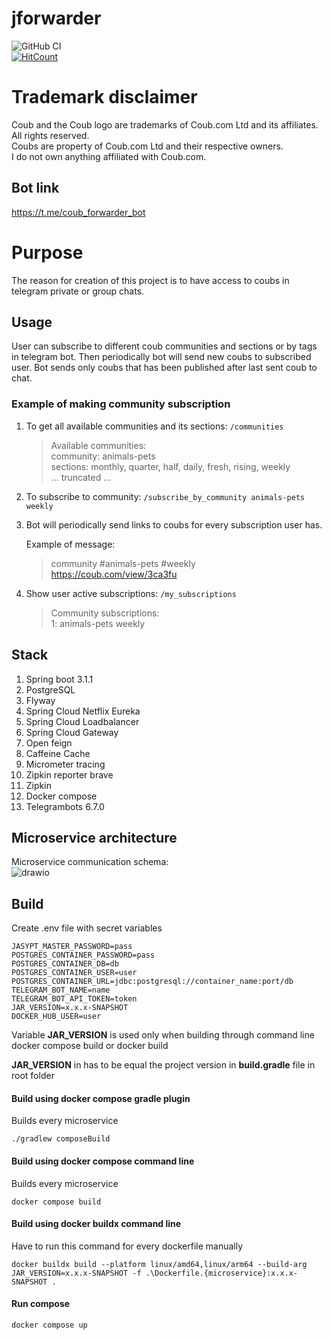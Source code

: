 # jforwarder

![GitHub CI](https://github.com/dankoy/jforwarder/actions/workflows/main.yml/badge.svg)    
[![HitCount](https://hits.dwyl.com/dankoy/jforwarder.svg?style=flat)](http://hits.dwyl.com/dankoy/jforwarder)

# Trademark disclaimer

Coub and the Coub logo are trademarks of Coub.com Ltd and its affiliates. All rights reserved.    
Coubs are property of Coub.com Ltd and their respective owners.    
I do not own anything affiliated with Coub.com.

## Bot link

https://t.me/coub_forwarder_bot

# Purpose

The reason for creation of this project is to have access to coubs in telegram private or group
chats.

## Usage

User can subscribe to different coub communities and sections or by tags in telegram bot. Then
periodically bot will send new coubs to subscribed user. Bot sends only coubs that has been
published after last sent coub to chat.

### Example of making community subscription

1) To get all available communities and its sections:
```/communities```
 
    > Available communities:    
     community: animals-pets    
     sections: monthly, quarter, half, daily, fresh, rising, weekly    
    ... truncated ...

2) To subscribe to community:
```/subscribe_by_community animals-pets weekly```

3) Bot will periodically send links to coubs for every subscription user has.    

    Example of message:    
    > community #animals-pets #weekly    
     https://coub.com/view/3ca3fu
   
4) Show user active subscriptions: ```/my_subscriptions```
    > Community subscriptions:    
   1: animals-pets weekly    
   

## Stack

1. Spring boot 3.1.1
2. PostgreSQL
3. Flyway
4. Spring Cloud Netflix Eureka
5. Spring Cloud Loadbalancer
6. Spring Cloud Gateway
7. Open feign
8. Caffeine Cache
9. Micrometer tracing
10. Zipkin reporter brave
11. Zipkin
12. Docker compose
13. Telegrambots 6.7.0


## Microservice architecture

Microservice communication schema:    
![drawio](jforwarder.drawio.svg)

## Build

Create .env file with secret variables

```
JASYPT_MASTER_PASSWORD=pass
POSTGRES_CONTAINER_PASSWORD=pass
POSTGRES_CONTAINER_DB=db
POSTGRES_CONTAINER_USER=user
POSTGRES_CONTAINER_URL=jdbc:postgresql://container_name:port/db
TELEGRAM_BOT_NAME=name
TELEGRAM_BOT_API_TOKEN=token
JAR_VERSION=x.x.x-SNAPSHOT
DOCKER_HUB_USER=user
```

Variable **JAR_VERSION** is used only when building through command line docker compose build or
docker build

**JAR_VERSION** in has to be equal the project version in **build.gradle** file in root folder

#### Build using docker compose gradle plugin

Builds every microservice

```shell
./gradlew composeBuild
```

#### Build using docker compose command line

Builds every microservice

```shell
docker compose build 
```

#### Build using docker buildx command line

Have to run this command for every dockerfile manually

```shell
docker buildx build --platform linux/amd64,linux/arm64 --build-arg JAR_VERSION=x.x.x-SNAPSHOT -f .\Dockerfile.{microservice}:x.x.x-SNAPSHOT .
```

#### Run compose

```shell
docker compose up
```